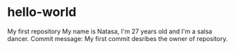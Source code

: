 # hello-world
My first repository
My name is Natasa, I'm 27 years old and I'm a salsa dancer.
Commit message: My first commit desribes the owner of repository.
